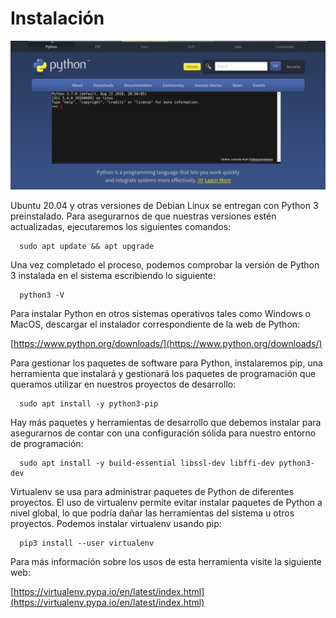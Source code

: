 # Instalación

![Instalacion](images/install.png)

Ubuntu 20.04 y otras versiones de Debian Linux se entregan con Python 3 preinstalado. Para asegurarnos de que nuestras versiones estén actualizadas, ejecutaremos los siguientes comandos:

      sudo apt update && apt upgrade

Una vez completado el proceso, podemos comprobar la versión de Python 3 instalada en el sistema escribiendo lo siguiente:

      python3 -V

Para instalar Python en otros sistemas operativos tales como Windows o MacOS, descargar el instalador correspondiente de la web de Python: 

[https://www.python.org/downloads/](https://www.python.org/downloads/)

Para gestionar los paquetes de software para Python, instalaremos pip, una herramienta que instalará y gestionará los paquetes de programación que queramos utilizar en nuestros proyectos de desarrollo:

      sudo apt install -y python3-pip

Hay más paquetes y herramientas de desarrollo que debemos instalar para asegurarnos de contar con una configuración sólida para nuestro entorno de programación:

      sudo apt install -y build-essential libssl-dev libffi-dev python3-dev

Virtualenv se usa para administrar paquetes de Python de diferentes proyectos. El uso de virtualenv permite evitar instalar paquetes de Python a nivel global, lo que podría dañar las herramientas del sistema u otros proyectos. Podemos instalar virtualenv usando pip:

      pip3 install --user virtualenv

Para más información sobre los usos de esta herramienta visite la siguiente web:

[https://virtualenv.pypa.io/en/latest/index.html](https://virtualenv.pypa.io/en/latest/index.html)
